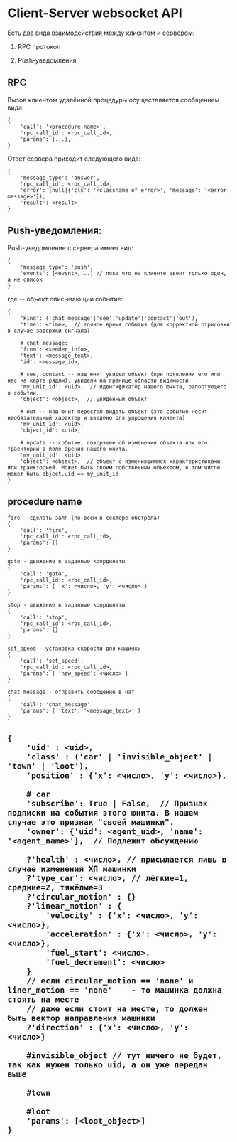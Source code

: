 ﻿
# Client-Server websocket API

Есть два вида взаимодействия между клиентом и сервером:

1. RPC протокол

2. Push-уведомления


## RPC

Вызов клиентом удалённой процедуры осуществляется сообщением вида:

    {
        'call': '<procedure name>',
		'rpc_call_id': <rpc_call_id>,
        'params': {...},
    }

Ответ сервера приходит следующего вида:

    {
        'message_type': 'answer',
		'rpc_call_id': <rpc_call_id>,
        'error': (null|{'cls': '<classname of error>', 'message': '<error message>'}),
        'result': <result>
    }


## Push-уведомления:

Push-уведомление с сервера имеет вид:

    {
        'message_type': 'push',
        'events': [<event>,...] // пока что на клиенте евент только один, а не список
    }

где <event> -- объект описывающий событие:

    {
        'kind': ('chat_message'|'see'|'update'|'contact'|'out'),
        'time': <time>,  // точное время события (для корректной отрисовки в случае задержки сигнала)

        # chat_message:
        'from': <sender_info>,
        'text': <message_text>,
        'id': <message_id>,

        # see, contact -- наш юнит увидел объект (при появлении его или нас на карте рядлм), увидели на границе области видимости
        'my_unit_id': <uid>,  // идентификатор нашего юнита, рапортующего о событии.
        'object': <object>,  // увиденный объект

        # out -- наш юнит перестал видеть объект (это событие носит необязательный характер и введено для упрощения клиента)
        'my_unit_id': <uid>,
        'object_id': <uid>,
        
        # update -- событие, говорящее об изменении объекта или его траектории в поле зрения нашего юнита.
        'my_unit_id': <uid>,
        'object': <object>,  // объект с изменившимися характеристиками или траекторией. Может быть своим собственным объектом, в том числе может быть object.uid == my_unit_id
    }
    
	
## procedure name
	fire - сделать залп (по всем в секторе обстрела)
	{
	    'call': 'fire',
		'rpc_call_id': <rpc_call_id>,
        'params': {}
	}
	
	goto - движение в заданные координаты
	{
		'call': 'goto',
		'rpc_call_id': <rpc_call_id>,
        'params': { 'x': <число>, 'y': <число> }
	}

	stop - движение в заданные координаты
	{
		'call': 'stop',
		'rpc_call_id': <rpc_call_id>,
        'params': {}
	}
	
	set_speed - установка скорости для машинки
	{
		'call': 'set_speed',
		'rpc_call_id': <rpc_call_id>,
        'params': { 'new_speed': <число> }
	}
	
	chat_message - отправить сообщение в чат
	{
		'call': 'chat_message'
        'params': { 'text': '<message_text>' }
	}
	
	
## <object>
	{
		'uid' : <uid>,
		'class' : ('car' | 'invisible_object' | 'town' | 'loot'),
		'position' : {'x': <число>, 'y': <число>},
		
        # car
        'subscribe': True | False,  // Признак подписки на события этого юнита. В нашем случае это признак "своей машинки".
        'owner': {'uid': <agent_uid>, 'name': '<agent_name>'},  // Подлежит обсуждению
		
		?'health' : <число>, // присылается лишь в случае изменения ХП машинки
		?'type_car': <число>, // лёгкие=1, средние=2, тяжёлые=3 
		?'circular_motion' : {}
		?'linear_motion' : {
			'velocity' : {'x': <число>, 'y': <число>},
			'acceleration' : {'x': <число>, 'y': <число>},
			'fuel_start': <число>,
			'fuel_decrement': <число>
		}
		// если circular_motion == 'none' и liner_motion == 'none'    - то машинка должна стоять на месте
		// даже если стоит на месте, то должен быть вектор направления машинки
		?'direction' : {'x': <число>, 'y': <число>}  
		
		#invisible_object // тут ничего не будет, так как нужен только uid, а он уже передан выше
		
		#town
		
		#loot
		'params': [<loot_object>]
	}
	
